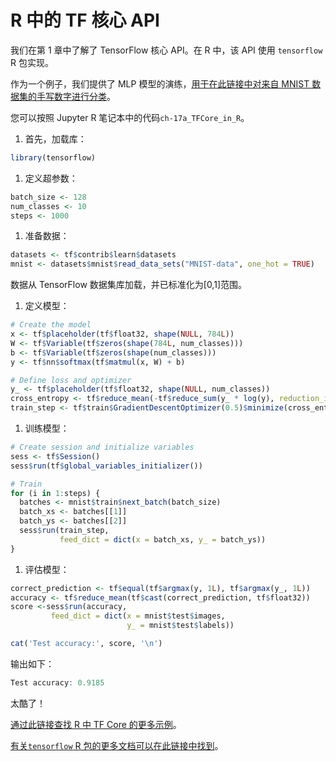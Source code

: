 # R 中的 TF 核心 API

我们在第 1 章中了解了 TensorFlow 核心 API。在 R 中，该 API 使用  `tensorflow` R 包实现。

作为一个例子，我们提供了 MLP 模型的演练，[用于在此链接中对来自 MNIST 数据集的手写数字进行分类](https://tensorflow.rstudio.com/tensorflow/articles/examples/mnist_softmax.html)。

您可以按照 Jupyter R 笔记本中的代码`ch-17a_TFCore_in_R`。

1.  首先，加载库：

```r
library(tensorflow)
```

1.  定义超参数：

```r
batch_size <- 128
num_classes <- 10
steps <- 1000
```

1.  准备数据：

```r
datasets <- tf$contrib$learn$datasets
mnist <- datasets$mnist$read_data_sets("MNIST-data", one_hot = TRUE)
```

数据从 TensorFlow 数据集库加载，并已标准化为[0,1]范围。

1.  定义模型：

```r
# Create the model
x <- tf$placeholder(tf$float32, shape(NULL, 784L))
W <- tf$Variable(tf$zeros(shape(784L, num_classes)))
b <- tf$Variable(tf$zeros(shape(num_classes)))
y <- tf$nn$softmax(tf$matmul(x, W) + b)

# Define loss and optimizer
y_ <- tf$placeholder(tf$float32, shape(NULL, num_classes))
cross_entropy <- tf$reduce_mean(-tf$reduce_sum(y_ * log(y), reduction_indices=1L))
train_step <- tf$train$GradientDescentOptimizer(0.5)$minimize(cross_entropy)
```

1.  训练模型：

```r
# Create session and initialize variables
sess <- tf$Session()
sess$run(tf$global_variables_initializer())

# Train
for (i in 1:steps) {
  batches <- mnist$train$next_batch(batch_size)
  batch_xs <- batches[[1]]
  batch_ys <- batches[[2]]
  sess$run(train_step,
           feed_dict = dict(x = batch_xs, y_ = batch_ys))
}
```

1.  评估模型：

```r
correct_prediction <- tf$equal(tf$argmax(y, 1L), tf$argmax(y_, 1L))
accuracy <- tf$reduce_mean(tf$cast(correct_prediction, tf$float32))
score <-sess$run(accuracy,
         feed_dict = dict(x = mnist$test$images, 
                          y_ = mnist$test$labels))

cat('Test accuracy:', score, '\n')
```

输出如下：

```r
Test accuracy: 0.9185
```

太酷了！

[通过此链接查找 R 中 TF Core 的更多示例](https://tensorflow.rstudio.com/tensorflow/articles/examples/)。

[有关`tensorflow` R 包的更多文档可以在此链接中找到](https://tensorflow.rstudio.com/tensorflow/reference/)。